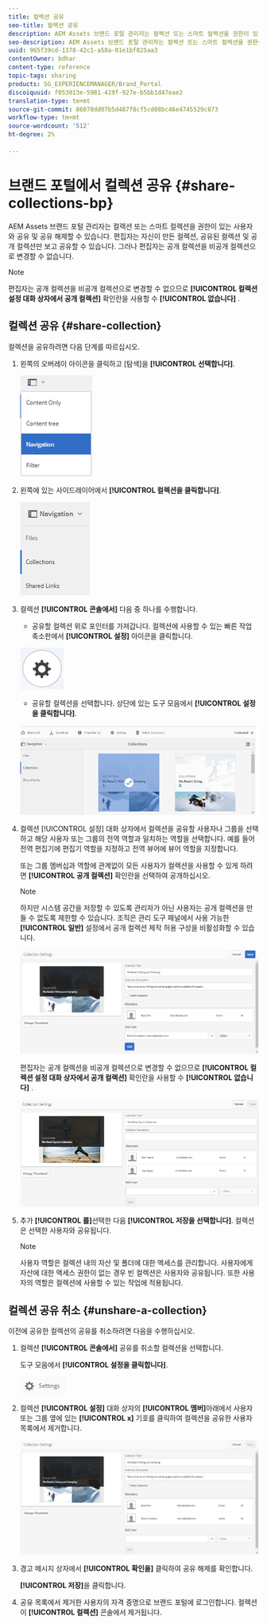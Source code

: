 ```yaml
---
title: 컬렉션 공유
seo-title: 컬렉션 공유
description: AEM Assets 브랜드 포털 관리자는 컬렉션 또는 스마트 컬렉션을 권한이 있는 사용자와 공유 및 공유 해제할 수 있습니다. 편집자는 자신이 만든 컬렉션, 공유된 컬렉션 및 공개 컬렉션만 보고 공유할 수 있습니다.
seo-description: AEM Assets 브랜드 포털 관리자는 컬렉션 또는 스마트 컬렉션을 권한이 있는 사용자와 공유 및 공유 해제할 수 있습니다. 편집자는 자신이 만든 컬렉션, 공유된 컬렉션 및 공개 컬렉션만 보고 공유할 수 있습니다.
uuid: 965f39cd-1378-42c1-a58a-01e1bf825aa3
contentOwner: bdhar
content-type: reference
topic-tags: sharing
products: SG_EXPERIENCEMANAGER/Brand_Portal
discoiquuid: f053013e-5981-419f-927e-b5bb1d47eae2
translation-type: tm+mt
source-git-commit: 86078dd07b5d487f8cf5cd08bc46e4745529c873
workflow-type: tm+mt
source-wordcount: '512'
ht-degree: 2%

---
```



# 브랜드 포털에서 컬렉션 공유 {#share-collections-bp}

AEM Assets 브랜드 포털 관리자는 컬렉션 또는 스마트 컬렉션을 권한이 있는 사용자와 공유 및 공유 해제할 수 있습니다. 편집자는 자신이 만든 컬렉션, 공유된 컬렉션 및 공개 컬렉션만 보고 공유할 수 있습니다. 그러나 편집자는 공개 컬렉션을 비공개 컬렉션으로 변경할 수 없습니다.

>[!NOTE]
>
>편집자는 공개 컬렉션을 비공개 컬렉션으로 변경할 수 없으므로 **[!UICONTROL 컬렉션 설정 대화 상자에서 공개 컬렉션]** 확인란을 사용할 수 **[!UICONTROL 없습니다]** .

## 컬렉션 공유 {#share-collection}

컬렉션을 공유하려면 다음 단계를 따르십시오.

1. 왼쪽의 오버레이 아이콘을 클릭하고 [탐색]을 **[!UICONTROL 선택합니다]**.

   ![](assets/contenttree-1.png)

1. 왼쪽에 있는 사이드레이어에서 **[!UICONTROL 컬렉션을 클릭합니다]**.

   ![](assets/access_collections.png)

1. 컬렉션 **[!UICONTROL 콘솔에서]** 다음 중 하나를 수행합니다.

   * 공유할 컬렉션 위로 포인터를 가져갑니다. 컬렉션에 사용할 수 있는 빠른 작업 축소판에서 **[!UICONTROL 설정]** 아이콘을 클릭합니다.

   ![](assets/settings_thumbnail.png)

   * 공유할 컬렉션을 선택합니다. 상단에 있는 도구 모음에서 **[!UICONTROL 설정을 클릭합니다]**.

   ![](assets/collection-sharing.png)

1. 컬렉션 [!UICONTROL 설정] 대화 상자에서 컬렉션을 공유할 사용자나 그룹을 선택하고 해당 사용자 또는 그룹의 전역 역할과 일치하는 역할을 선택합니다. 예를 들어 전역 편집기에 편집기 역할을 지정하고 전역 뷰어에 뷰어 역할을 지정합니다.

   또는 그룹 멤버십과 역할에 관계없이 모든 사용자가 컬렉션을 사용할 수 있게 하려면 **[!UICONTROL 공개 컬렉션]** 확인란을 선택하여 공개하십시오.

   >[!NOTE]
   >
   >하지만 시스템 공간을 저장할 수 있도록 관리자가 아닌 사용자는 공개 컬렉션을 만들 수 없도록 제한할 수 있습니다. 조직은 관리 도구 패널에서 사용 가능한 **[!UICONTROL 일반]** 설정에서 공개 컬렉션 제작  허용 구성을 비활성화할 수 있습니다.

   ![](assets/collection_sharingadduser.png)

   편집자는 공개 컬렉션을 비공개 컬렉션으로 변경할 수 없으므로 **[!UICONTROL 컬렉션 설정 대화 상자에서 공개 컬렉션]** 확인란을 사용할 수 **[!UICONTROL 없습니다]** .

   ![](assets/collection-setting-editor.png)

1. 추가 **[!UICONTROL 를]**&#x200B;선택한 다음 **[!UICONTROL 저장을 선택합니다]**. 컬렉션은 선택한 사용자와 공유됩니다.

   >[!NOTE]
   >
   >사용자 역할은 컬렉션 내의 자산 및 폴더에 대한 액세스를 관리합니다. 사용자에게 자산에 대한 액세스 권한이 없는 경우 빈 컬렉션은 사용자와 공유됩니다. 또한 사용자의 역할은 컬렉션에 사용할 수 있는 작업에 적용됩니다.

## 컬렉션 공유 취소 {#unshare-a-collection}

이전에 공유한 컬렉션의 공유를 취소하려면 다음을 수행하십시오.

1. 컬렉션 **[!UICONTROL 콘솔에서]** 공유를 취소할 컬렉션을 선택합니다.

   도구 모음에서 **[!UICONTROL 설정을 클릭합니다]**.

   ![](assets/collection_settings.png)

1. 컬렉션 **[!UICONTROL 설정]** 대화 상자의 **[!UICONTROL 멤버]**&#x200B;아래에서 사용자 또는 그룹 옆에 있는 **[!UICONTROL x]** 기호를 클릭하여 컬렉션을 공유한 사용자 목록에서 제거합니다.

   ![](assets/unshare_collection.png)

1. 경고 메시지 상자에서 **[!UICONTROL 확인을]** 클릭하여 공유 해제를 확인합니다.

   **[!UICONTROL 저장]**&#x200B;을 클릭합니다.

1. 공유 목록에서 제거한 사용자의 자격 증명으로 브랜드 포털에 로그인합니다. 컬렉션이 **[!UICONTROL 컬렉션]** 콘솔에서 제거됩니다.
